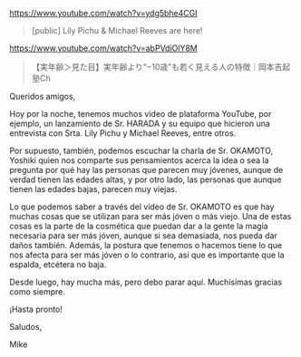 https://www.youtube.com/watch?v=ydg5bhe4CGI

>  [public] Lily Pichu & Michael Reeves are here! 

https://www.youtube.com/watch?v=abPVdiOlY8M

> 【実年齢＞見た目】実年齢より“−10歳”も若く見える人の特徴｜岡本吉起塾Ch

Queridos amigos,

Hoy por la noche, tenemos muchos video de plataforma YouTube, por ejemplo, un lanzamiento de Sr. HARADA y su equipo que hicieron una entrevista con Srta. Lily Pichu y Michael Reeves, entre otros.

Por supuesto, también, podemos escuchar la charla de Sr. OKAMOTO, Yoshiki quien nos comparte sus pensamientos acerca la idea o sea la pregunta por qué hay las personas que parecen muy jóvenes, aunque de verdad tienen las edades altas, y por otro lado, las personas que aunque tienen las edades bajas, parecen muy viejas.

Lo que podemos saber a través del video de Sr. OKAMOTO es que hay muchas cosas que se utilizan para ser más jóven o más viejo. Una de estas cosas es la parte de la cosmética que puedan dar a la gente la magia necesaria para ser más jóven, aunque si sea demasiada, nos pueda dar daños también. Además, la postura que tenemos o hacemos tiene lo que nos afecta para ser más jóven o lo contrario, así que es importante que la espalda, etcétera no baja.

Desde luego, hay mucha más, pero debo parar aquí. Muchísimas gracias como siempre.

¡Hasta pronto!

Saludos,

Mike
